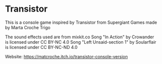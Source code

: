 # Transistor

This is a console game inspired by Transistor from Supergiant Games made by Marta Croche Trigo

The sound effects used are from mixkit.co
Song "In Action" by Crowander is licensed under CC BY-NC 4.0
Song "Left Unsaid-section 1" by Soularflair is licensed under CC BY-NC-ND 4.0

Website: https://matcroche.itch.io/transistor-console-version
